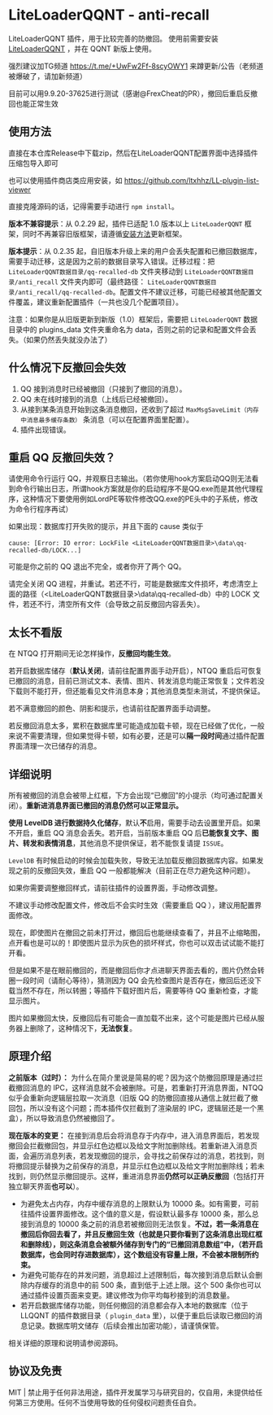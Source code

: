 # LiteLoaderQQNT - anti-recall

LiteLoaderQQNT 插件，用于比较完善的防撤回。
使用前需要安装 [LiteLoaderQQNT](https://github.com/mo-jinran/LiteLoaderQQNT) ，并在 QQNT 新版上使用。

强烈建议加TG频道 https://t.me/+UwFw2Ff-8scyOWY1 来蹲更新/公告（老频道被爆破了，请加新频道）

目前可以用9.9.20-37625进行测试（感谢@FrexCheat的PR），撤回后重启反撤回也能正常生效

## 使用方法

直接在本仓库Release中下载zip，然后在LiteLoaderQQNT配置界面中选择插件压缩包导入即可

也可以使用插件商店类应用安装，如 https://github.com/ltxhhz/LL-plugin-list-viewer

直接克隆源码的话，记得需要手动进行 `npm install`。

**版本不兼容提示**：从 0.2.29 起，插件已适配 1.0 版本以上 `LiteLoaderQQNT` 框架，同时不再兼容旧版框架，请遵循[安装方法](https://liteloaderqqnt.github.io/guide/install.html)更新框架。

**版本提示**：从 0.2.35 起，自旧版本升级上来的用户会丢失配置和已撤回数据库，需要手动迁移，这是因为之前的数据目录写入错误。迁移过程：把 `LiteLoaderQQNT数据目录/qq-recalled-db` 文件夹移动到 `LiteLoaderQQNT数据目录/anti_recall` 文件夹内即可（最终路径： `LiteLoaderQQNT数据目录/anti_recall/qq-recalled-db`。配置文件不建议迁移，可能已经被其他配置文件覆盖，建议重新配置插件（一共也没几个配置项目）。

注意：如果你是从旧版更新到新版（1.0）框架后，需要把 `LiteLoaderQQNT` 数据目录中的 plugins_data 文件夹重命名为 data，否则之前的记录和配置文件会丢失。（如果仍然丢失就没办法了）


## 什么情况下反撤回会失效

1. QQ 接到消息时已经被撤回（只接到了撤回的消息）。
2. QQ 未在线时接到的消息（上线后已经被撤回）。
3. 从接到某条消息开始到这条消息撤回，还收到了超过 `MaxMsgSaveLimit（内存中消息最多缓存条数）` 条消息（可以在配置界面里配置）。
4. 插件出现错误。

## 重启 QQ 反撤回失效？

请使用命令行运行 QQ，并观察日志输出。（若你使用hook方案启动QQ则无法看到命令行输出日志，所谓hook方案就是你的启动程序不是QQ.exe而是其他代理程序，这种情况下要使用例如LordPE等软件修改QQ.exe的PE头中的子系统，修改为命令行程序再试）

如果出现：数据库打开失败的提示，并且下面的 cause 类似于

```
cause: [Error: IO error: LockFile <LiteLoaderQQNT数据目录>\data\qq-recalled-db/LOCK...]
```

可能是你之前的 QQ 退出不完全，或者你开了两个 QQ。

请完全关闭 QQ 进程，并重试。若还不行，可能是数据库文件损坏，考虑清空上面的路径（<LiteLoaderQQNT数据目录>\data\qq-recalled-db）中的 LOCK 文件，若还不行，清空所有文件（会导致之前反撤回内容丢失）。



## 太长不看版

在 NTQQ 打开期间无论怎样操作，**反撤回均能生效**。

若开启数据库储存（**默认关闭**，请前往配置界面手动开启），NTQQ 重启后可恢复已撤回的消息，目前已测试文本、表情、图片、转发消息均能正常恢复；文件若没下载则不能打开，但还能看见文件消息本身；其他消息类型未测试，不提供保证。

若不满意撤回的颜色、阴影和提示，也请前往配置界面手动调整。

若反撤回消息太多，累积在数据库里可能造成加载卡顿，现在已经做了优化，一般来说不需要清理，但如果觉得卡顿，如有必要，还是可以**隔一段时间**通过插件配置界面清理一次已储存的消息。

## 详细说明

所有被撤回的消息会被带上红框，下方会出现“已撤回”的小提示（均可通过配置关闭）。**重新进消息界面已撤回的消息仍然可以正常显示。**

**使用 LevelDB 进行数据持久化储存**，默认**不**启用，需要手动去设置里开启。如果不开启，重启 QQ 消息会丢失。若开启，当前版本重启 QQ 后**已能恢复文字、图片、转发和表情消息**，其他消息不提供保证，若不能恢复请提 `ISSUE`。

`LevelDB` 有时候启动的时候会加载失败，导致无法加载反撤回数据库内容。如果发现之前的反撤回失效，重启 QQ 一般都能解决（目前正在尽力避免这种问题）。

如果你需要调整撤回样式，请前往插件的设置界面，手动修改调整。

不建议手动修改配置文件，修改后不会实时生效（需要重启 QQ ），建议用配置界面修改。



现在，即使图片在撤回之前未打开过，撤回后也能继续查看了，并且不止缩略图，点开看也是可以的！即使图片显示为灰色的损坏样式，你也可以双击试试能不能打开看。

但是如果不是在眼前撤回的，而是撤回后你才点进聊天界面去看的，图片仍然会转圈一段时间（请耐心等待），猜测因为 QQ 会先检查图片是否存在，撤回后还没下载当然不存在，所以转圈；等插件下载好图片后，需要等待 QQ 重新检查，才能显示图片。

图片如果撤回太快，反撤回后有可能会一直加载不出来，这个可能是图片已经从服务器上删除了，这种情况下，**无法恢复**。

## 原理介绍

**之前版本（过时）：** 为什么在简介里说是简易的呢？因为这个防撤回原理是通过拦截撤回消息的 IPC，这样消息就不会被删除。可是，若重新打开消息界面，NTQQ 似乎会重新向逻辑层拉取一次消息（旧版 QQ 的防撤回直接从通信上就拦截了撤回包，所以没有这个问题；而本插件仅拦截到了渲染层的 IPC，逻辑层还是一个黑盒），所以导致消息仍然被撤回了。

**现在版本的变更：** 在接到消息后会将消息存于内存中，进入消息界面后，若发现撤回会拦截撤回包，并显示红色边框以及给文字附加删除线。若重新进入消息页面，会遍历消息列表，若发现撤回的提示，会寻找之前保存过的消息，若找到，则将撤回提示替换为之前保存的消息，并显示红色边框以及给文字附加删除线；若未找到，则仍然显示撤回提示。这样，重进消息界面**仍然可以正确反撤回**（包括打开独立聊天界面**也可以**）。

- 为避免太占内存，内存中缓存消息的上限默认为 10000 条。如有需要，可前往插件设置界面修改。这个值的意义是，假设默认最多存 10000 条，那么总接到消息的 10000 条之前的消息若被撤回则无法恢复。**不过，若一条消息在撤回后你回去看了，并且反撤回生效（也就是只要你看到了这条消息出现红框和删除线），则这条消息会被额外储存到专门的“已撤回消息数组”中，（若开启数据库，也会同时存进数据库），这个数组没有容量上限，不会被本限制所约束。**
- 为避免可能存在的并发问题，消息超过上述限制后，每次接到消息后默认会删除内存缓存的消息中的前 500 条，直到低于上述上限。这个 500 条你也可以通过插件设置页面来变更。建议修改为你平均每秒接到的消息数量。
- 若开启数据库储存功能，则任何撤回的消息都会存入本地的数据库（位于 LLQQNT 的插件数据目录（ `plugin_data` 里），以便于重启后读取已撤回的消息记录。数据库明文储存（后续会推出加密功能），请谨慎保管。

相关详细的原理和说明请参阅源码。

## 协议及免责

MIT | 禁止用于任何非法用途，插件开发属学习与研究目的，仅自用，未提供给任何第三方使用。任何不当使用导致的任何侵权问题责任自负。
